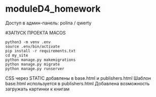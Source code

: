 # moduleD4_homework
Доступ в админ-панель: polina / qwerty

#ЗАПУСК ПРОЕКТА MACOS

```
python3 -m venv .env
source .env/bin/activate
pip install -r requirements.txt
cd my_site
python manage.py makemigrations
python manage.py migrate
python manage.py runserver
```
CSS через STATIC добавлены в base.html и publishers.html
Шаблон base.html используется в publishers.html
Добавлена возможность загружать картинки к книгам
